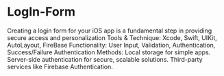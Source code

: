 # LogIn-Form
Creating a login form for your iOS app is a fundamental step in providing secure access and personalization
Tools & Technique: Xcode, Swift, UIKit, AutoLayout, FireBase
Functionality: User Input, Validation, Authentication, Success/Failure
Authentication Methods:
Local storage for simple apps.
Server-side authentication for secure, scalable solutions.
Third-party services like Firebase Authentication.
